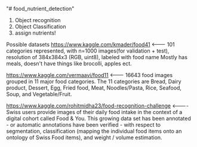 "# food_nutrient_detection" 


1. Object recognition 
2. Object Classification
3. assign nutrients!



Possible datasets
https://www.kaggle.com/kmader/food41 <--- 101 categories represented, with n=1000 images(for validation + test), resolution of 384x384x3 (RGB, uint8), labeled with food name
Mostly has meals, doesn't have things like brocolli, apples ect.


https://www.kaggle.com/vermaavi/food11 <---  16643 food images grouped in 11 major food categories. The 11 categories are Bread, Dairy product, Dessert, Egg, Fried food, Meat, Noodles/Pasta, Rice, Seafood, Soup, and Vegetable/Fruit.


https://www.kaggle.com/rohitmidha23/food-recognition-challenge <---- Swiss users provide images of their daily food intake in the context of a digital cohort called Food & You. This growing data set has been annotated - or automatic annotations have been verified - with respect to segmentation, classification (mapping the individual food items onto an ontology of Swiss Food items), and weight / volume estimation.
